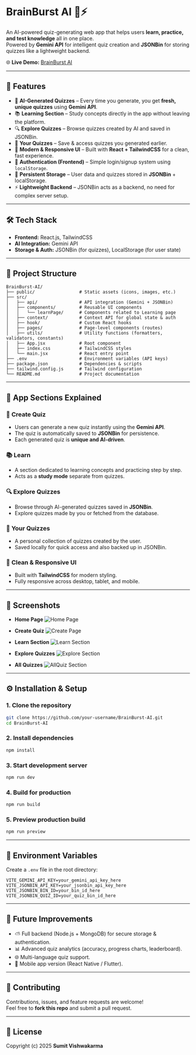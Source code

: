 # BrainBurst AI 🧠⚡
An AI-powered quiz-generating web app that helps users **learn, practice, and test knowledge** all in one place.  
Powered by **Gemini API** for intelligent quiz creation and **JSONBin** for storing quizzes like a lightweight backend.

🌐 **Live Demo:** [BrainBurst AI](https://brainburstai.vercel.app/)

---

## 🚀 Features
- 🤖 **AI-Generated Quizzes** – Every time you generate, you get **fresh, unique quizzes** using **Gemini API**.
- 📚 **Learning Section** – Study concepts directly in the app without leaving the platform.
- 🔍 **Explore Quizzes** – Browse quizzes created by AI and saved in JSONBin.
- 📝 **Your Quizzes** – Save & access quizzes you generated earlier.
- 🎨 **Modern & Responsive UI** – Built with **React + TailwindCSS** for a clean, fast experience.
- 🔐 **Authentication (Frontend)** – Simple login/signup system using `localStorage`.
- 💾 **Persistent Storage** – User data and quizzes stored in **JSONBin** + localStorage.
- ⚡ **Lightweight Backend** – JSONBin acts as a backend, no need for complex server setup.

---

## 🛠️ Tech Stack
- **Frontend:** React.js, TailwindCSS
- **AI Integration:** Gemini API
- **Storage & Auth:** JSONBin (for quizzes), LocalStorage (for user state)

---

## 📂 Project Structure
```
BrainBurst-AI/
├── public/                 # Static assets (icons, images, etc.)
├── src/                    
│   ├── api/                # API integration (Gemini + JSONBin)
│   ├── components/         # Reusable UI components
│   │   └── learnPage/      # Components related to Learning page
│   ├── context/            # Context API for global state & auth
│   ├── hook/               # Custom React hooks
│   ├── pages/              # Page-level components (routes)
│   ├── utils/              # Utility functions (formatters, validators, constants)
│   ├── App.jsx             # Root component
│   ├── index.css           # TailwindCSS styles
│   └── main.jsx            # React entry point
├── .env                    # Environment variables (API keys)
├── package.json            # Dependencies & scripts
├── tailwind.config.js      # Tailwind configuration
└── README.md               # Project documentation
```

---

## 📖 App Sections Explained
### 📝 **Create Quiz**
- Users can generate a new quiz instantly using the **Gemini API**.
- The quiz is automatically saved to **JSONBin** for persistence.
- Each generated quiz is **unique and AI-driven**.

### 📚 **Learn**
- A section dedicated to learning concepts and practicing step by step.
- Acts as a **study mode** separate from quizzes.

### 🔍 **Explore Quizzes**
- Browse through AI-generated quizzes saved in **JSONBin**.
- Explore quizzes made by you or fetched from the database.

### 📂 **Your Quizzes**
- A personal collection of quizzes created by the user.
- Saved locally for quick access and also backed up in JSONBin.

### 🎨 **Clean & Responsive UI**
- Built with **TailwindCSS** for modern styling.
- Fully responsive across desktop, tablet, and mobile.

---

## 📸 Screenshots

- **Home Page**
  ![Home Page](public/home.png)
  
- **Create Quiz**
  ![Create Page](public/create.png)

- **Learn Section**
  ![Learn Section](public/learn.png)

- **Explore Quizzes**
  ![Explore Section](public/explore.png)

- **All Quizzes**
  ![AllQuiz Section](public/allquiz.png)

---

## ⚙️ Installation & Setup

### 1. Clone the repository
```bash
git clone https://github.com/your-username/BrainBurst-AI.git
cd BrainBurst-AI
```

### 2. Install dependencies
```bash
npm install
```

### 3. Start development server
```bash
npm run dev
```

### 4. Build for production
```bash
npm run build
```

### 5. Preview production build
```bash
npm run preview
```

---

## 🔑 Environment Variables
Create a `.env` file in the root directory:

```env
VITE_GEMINI_API_KEY=your_gemini_api_key_here
VITE_JSONBIN_API_KEY=your_jsonbin_api_key_here
VITE_JSONBIN_BIN_ID=your_bin_id_here
VITE_JSONBIN_QUIZ_ID=your_quiz_bin_id_here
```

---

## 🌟 Future Improvements
- ⛅ Full backend (Node.js + MongoDB) for secure storage & authentication.
- 📊 Advanced quiz analytics (accuracy, progress charts, leaderboard).
- 🌐 Multi-language quiz support.
- 📱 Mobile app version (React Native / Flutter).

---

## 🤝 Contributing
Contributions, issues, and feature requests are welcome!  
Feel free to **fork this repo** and submit a pull request.

---

## 📜 License
Copyright (c) 2025 **Sumit Vishwakarma**
